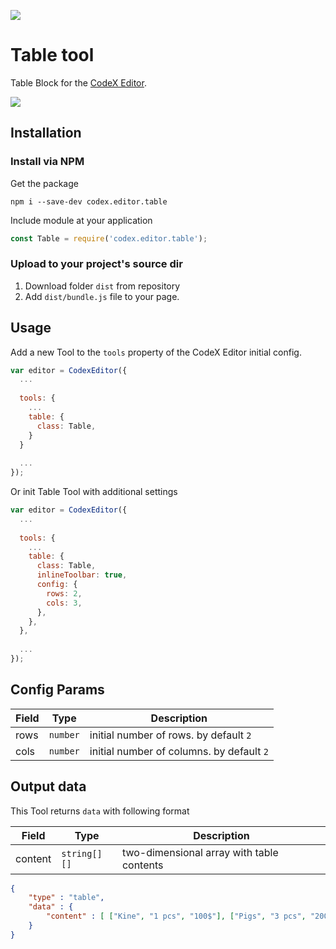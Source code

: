 ![](https://badgen.net/badge/CodeX%20Editor/v2.0/blue)

# Table tool
Table Block for the [CodeX Editor](https://ifmo.su/editor).

![](https://capella.pics/870d30f0-ef73-423e-b56c-bb4f98e36e73.jpg)

## Installation

### Install via NPM

Get the package

```shell
npm i --save-dev codex.editor.table
```

Include module at your application

```javascript
const Table = require('codex.editor.table');
```

### Upload to your project's source dir
1. Download folder `dist` from repository
2. Add `dist/bundle.js` file to your page.

## Usage
Add a new Tool to the `tools` property of the CodeX Editor initial config.

```javascript
var editor = CodexEditor({
  ...
  
  tools: {
    ...
    table: {
      class: Table,
    }
  }
  
  ...
});
```

Or init Table Tool with additional settings

```javascript
var editor = CodexEditor({
  ...
  
  tools: {
    ...
    table: {
      class: Table,
      inlineToolbar: true,
      config: {
        rows: 2,
        cols: 3,
      },
    },
  },
  
  ...
});
```

## Config Params

| Field              | Type     | Description                              |
| ------------------ | -------- | ---------------------------------------- |
| rows               | `number` | initial number of rows. by default `2`   |
| cols               | `number` | initial number of columns. by default `2`|

## Output data
This Tool returns `data` with following format

| Field     | Type         | Description                               |
| --------- | ------------ | ----------------------------------------- |
| content   | `string[][]` | two-dimensional array with table contents |

```json
{
    "type" : "table",
    "data" : {
        "content" : [ ["Kine", "1 pcs", "100$"], ["Pigs", "3 pcs", "200$"], ["Chickens", "12 pcs", "150$"] ]
    }
}
```